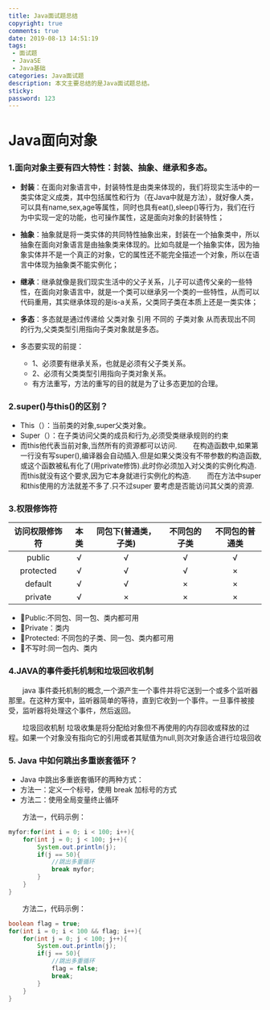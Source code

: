 ```yaml
---
title: Java面试题总结
copyright: true
comments: true
date: 2019-08-13 14:51:19
tags:
 - 面试题
 - JavaSE
 - Java基础
categories: Java面试题
description: 本文主要总结的是Java面试题总结。
sticky:
password: 123
---
```

# Java面向对象

### 1.面向对象主要有四大特性：封装、抽象、继承和多态。

 - **封装**：在面向对象语言中，封装特性是由类来体现的，我们将现实生活中的一类实体定义成类，其中包括属性和行为（在Java中就是方法），就好像人类，可以具有name,sex,age等属性，同时也具有eat(),sleep()等行为，我们在行为中实现一定的功能，也可操作属性，这是面向对象的封装特性；

 - **抽象**：抽象就是将一类实体的共同特性抽象出来，封装在一个抽象类中，所以抽象在面向对象语言是由抽象类来体现的。比如鸟就是一个抽象实体，因为抽象实体并不是一个真正的对象，它的属性还不能完全描述一个对象，所以在语言中体现为抽象类不能实例化；

 - **继承**：继承就像是我们现实生活中的父子关系，儿子可以遗传父亲的一些特性，在面向对象语言中，就是一个类可以继承另一个类的一些特性，从而可以代码重用，其实继承体现的是is-a关系，父类同子类在本质上还是一类实体；

 - **多态**：多态就是通过传递给 父类对象 引用 不同的 子类对象 从而表现出不同的行为,父类类型引用指向子类对象就是多态。
  - 多态要实现的前提：
    - 1、必须要有继承关系，也就是必须有父子类关系。
    - 2、必须有父类类型引用指向子类对象关系。
    - 有方法重写，方法的重写的目的就是为了让多态更加的合理。

### 2.super()与this()的区别？
 - This（）：当前类的对象,super父类对象。
 - Super（）：在子类访问父类的成员和行为,必须受类继承规则的约束
 - 而this他代表当前对象,当然所有的资源都可以访问.
&emsp;&emsp;在构造函数中,如果第一行没有写super(),编译器会自动插入.但是如果父类没有不带参数的构造函数,或这个函数被私有化了(用private修饰).此时你必须加入对父类的实例化构造.而this就没有这个要求,因为它本身就进行实例化的构造.
&emsp;&emsp;而在方法中super和this使用的方法就差不多了.只不过super 要考虑是否能访问其父类的资源.

### 3.权限修饰符
|访问权限修饰符|本类|同包下(普通类，子类)|不同包的子类|不同包的普通类|
|:---------:|:---------:|:---------:|:---------:|:---------:|    
public|√|√|√|√ 
protected|√|√|√|×     
default|√|√|×|×         
private|√|×|×|× 

 - Public:不同包、同一包、类内都可用
 - Private：类内
 - Protected: 不同包的子类、同一包、类内都可用
 - 不写时:同一包内、类内

### 4.JAVA的事件委托机制和垃圾回收机制

&emsp;&emsp;java 事件委托机制的概念,一个源产生一个事件并将它送到一个或多个监听器那里。在这种方案中，监听器简单的等待，直到它收到一个事件。一旦事件被接受，监听器将处理这个事件，然后返回。

&emsp;&emsp;垃圾回收机制 垃圾收集是将分配给对象但不再使用的内存回收或释放的过程。如果一个对象没有指向它的引用或者其赋值为null,则次对象适合进行垃圾回收

### 5. Java 中如何跳出多重嵌套循环？

 - Java 中跳出多重嵌套循环的两种方式：
  - 方法一：定义一个标号，使用 break 加标号的方式
  - 方法二：使用全局变量终止循环

&emsp;&emsp;方法一，代码示例：
```java
myfor:for(int i = 0; i < 100; i++){
    for(int j = 0; j < 100; j++){
        System.out.println(j);
        if(j == 50){
            //跳出多重循环
            break myfor;
        }
    }
}
```

&emsp;&emsp;方法二，代码示例：
```java
boolean flag = true;
for(int i = 0; i < 100 && flag; i++){
    for(int j = 0; j < 100; j++){
        System.out.println(j);
        if(j == 50){
            //跳出多重循环
            flag = false;
            break;
        }
    }
}
```



